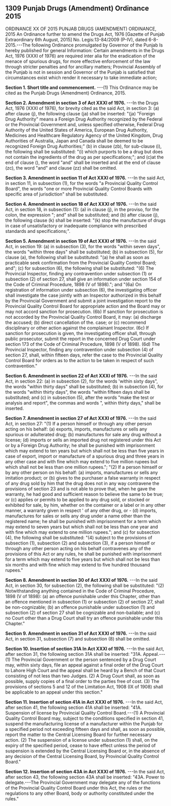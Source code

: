 ## 1309 Punjab Drugs (Amendment) Ordinance 2015
 
ORDINANCE XX OF 2015
PUNJAB DRUGS (AMENDMENT) ORDINANCE, 2015
An Ordinance further to amend the Drugs Act, 1976
[Gazette of Punjab Extraordinary 6th August, 2015]
No. Legis:13-84/2009 (P-IV), dated 6-8-2015.---The following Ordinance promulgated by Governor of the Punjab Is hereby published for general Information:
Certain amendments in the Drugs Act, 1976 (XXXI of 1976) are required inter alia for the eradication of the menace of spurious drugs, for more effective enforcement of the law through stricter penalties and for ancillary matters;
Provincial Assembly of the Punjab is not in session and Governor of the Punjab is satisfied that circumstances exist which render it necessary to take immediate action;

**Section 1. Short title and commencement.**
---(1) This Ordinance may be cited as the Punjab Drugs (Amendment) Ordinance, 2015.

 

**Section 2. Amendment in section 3 of Act XXXI of 1976.**
---In the Drugs Act, 1976 (XXXI of 1976), for brevity cited as the said Act, in section 3:
   (a) after clause (j), the following clause (ja) shall be inserted:
   "(ja) "Foreign Drug Authority" means a Foreign Drug Authority recognized by the Federal or the Provincial Government and, unless specified otherwise, Federal Drug Authority of the United States of America, European Drug Authority, Medicines and Healthcare Regulatory Agency of the United Kingdom, Drug Authorities of Australia, Japan and Canada shall be deemed to be recognized Foreign Drug Authorities;"
   (b) in clause (zb), for sub-clause (i), the following shall be substituted:
   "(i) which purports to be a drug but does not contain the ingredients of the drug as per specifications;"; and
   (c)at the end of clause (), the word "and" shall be inserted and at the end of clause (zc), the word "and" and clause (zz) shall be omitted.

 

**Section 3. Amendment in section 11 of Act XXXI of 1976.**
---In the said Act, in section 11, in subsection (1), for the words "a Provincial Quality Control Board", the words "one or more Provincial Quality Control Boards with specific area of jurisdiction" shall be substituted.

 

**Section 4. Amendment in section 18 of Act XXXI of 1976.**
---In the said Act, in section 18, in subsection (1):
   (a) in clause (j), in the proviso, for the colon, the expression "; and" shall be substituted; and
   (b) after clause (j), the following clause (k) shall be inserted:
   "(k) stop the manufacture of drugs in case of unsatisfactory or inadequate compliance with prescribed standards and specifications;".

 

**Section 5. Amendment in section 19 of Act XXXI of 1976.**
---In the said Act, in section 19:
   (a) in subsection (3), for the words "within seven days", the words "within three days" shall be substituted;
   (b) in subsection (5), for clause (a), the following shall be substituted:
   "(a) he shall as soon as practicable seek confirmation from the Provincial Quality Control Board; and";
   (c) for subsection (6), the following shall be substituted:
   "(6) The Provincial Inspector, finding any contravention under subsection (1) or subsection (2) of section 27, shall give an information under section 154 of the Code of Criminal Procedure, 1898 (V of 1898)."; and
   "(6a) On registration of information under subsection (6), the investigating officer shall investigate the case jointly with an Inspector authorized in this behalf by the Provincial Government and submit a joint investigation report to the Provincial Quality Control Board for appropriate action and the Board may or may not accord sanction for prosecution.
   (6b) If sanction for prosecution is not accorded by the Provincial Quality Control Board, it may:
   (a) discharge the accused;
   (b) direct cancellation of the. case; or
   (c) recommend disciplinary or other action against the complainant Inspector.
   (6c) If sanction for prosecution is given, the investigating officer shall, through public prosecutor, submit the report in the concerned Drug Court under section 173 of the Code of Criminal Procedure, 1898 (V of 1898).
   (6d) The Provincial Inspector, finding any contravention under subsection (4) of section 27, shall, within fifteen days, refer the case to the Provincial Quality Control Board for orders as to the action to be taken in respect of such contravention."

 

**Section 6. Amendment in section 22 of Act XXXI of 1976.**
---In the said Act, in section 22:
   (a) in subsection (2), for the words 'within sixty days", the words "within thirty days" shall be substituted;
   (b) in subsection (4), for the words "within thirty days", the words "within fifteen days shall be substituted; and
   (c) in subsection (5), after the words "make the test or analysis and report", the commas and words ", within thirty days," shall be inserted.

 

**Section 7. Amendment in section 27 of Act XXXI of 1976.**
---In the said Act, in section 27:
   "(1) If a person himself or through any other person acting on his behalf:
   (a) exports, imports, manufactures or sells any spurious or adulterated drug;
   (b) manufactures for sale any drug without a license;
   (d) imports or sells an imported drug not registered under this Act or by a Foreign Drug Authority;
   he shall be punished with imprisonment which may extend to ten years but which shall not be less than five years in case of export, import or manufacture of a spurious drug and three years in any other case and with fine which may extend to five million rupees but which shall not be less than one million rupees.";
   "(2) If a person himself or by any other person on his behalf:
   (a) imports, manufactures or sells any imitation product; or
   (b) gives to the purchaser a false warranty in respect of any drug sold by him that the drug does not in any way contravene the provisions of section 23 and is not able to prove that, when he gave the warranty, he had good and sufficient reason to believe the same to be true; or
   (c) applies or permits to be applied to any drug sold, or stocked or exhibited for sale, by him, whether on the container or a label or in any other manner, a warranty given in respect ' of any other drug, or -
   (d) imports, manufactures for sales or sells any drug under a name other than the registered name;
   he shall be punished with imprisonment for a term which may extend to seven years but which shall not be less than one year and with fine which may extend to one million rupees."; and
   (c) for subsection (4), the following shall be substituted:
   "(4) subject to the provisions of subsection (1), subsection (2) and subsection (3), if a person himself or through any other person acting on his behalf contravenes any of the provisions of this Act or any rules, he shall be punished with imprisonment for a term which may extend to five years but which shall not be less than six months and with fine which may extend to five hundred thousand rupees."

 

**Section 8. Amendment in section 30 of Act XXXI of 1976.**
---In the said Act, in section 30, for subsection (2), the following shall be substituted:
   "(2) Notwithstanding anything contained in the Code of Criminal Procedure, 1898 (V of 1898):
   (a) an offence punishable under this Chapter, other than an offence mentioned in subsection (1) or subsection (2) of section 27, shall be non-cognizable;
   (b) an offence punishable under subsection (1) and subsection (2) of section 27 shall be cognizable and non-bailable; and
   (c) no Court other than a Drug Court shall try an offence punishable under this Chapter."

 

**Section 9. Amendment in section 31 of Act XXXI of 1976.**
---In the said Act, in section 31, subsection (7) and subsection (8) shall be omitted.

 

**Section 10. Insertion of section 31A In Act XXXI of 1976.**
---In the said Act, after section 31, the following section 31A shall be inserted:
    "31A. Appeal.---(1) The Provincial Government or the person sentenced by a Drug Court may, within sixty days, file an appeal against a final order of the Drug Court to Lahore High Court and the appeal shall be heard by a Bench of that Court consisting of not less than two Judges.
    (2) A Drug Court shall, as soon as possible, supply copies of a final order to the parties free of cost.
    (3) The provisions of sections 5 and 12 of the Limitation Act, 1908 (IX of 1908) shall be applicable to an appeal under this section."

 

**Section 11. Insertion of section 41A in Act XXXI of 1976.**
---In the said Act, after section 41, the following section 41A shall be inserted:
    "41A. Suspension of license by Provincial Quality Control Board.---(1) A Provincial Quality Control Board may, subject to the conditions specified in section 41, suspend the manufacturing license of a manufacturer within the Punjab for a specified period not exceeding fifteen days and shall, as soon as possible, report the matter to the Central Licensing Board for further necessary action.
    (2) The suspension of a license under subsection (1) shall, on the expiry of the specified period, cease to have effect unless the period of suspension is extended by the Central Licensing Board or, in the absence of any decision of the Central Licensing Board, by Provincial Quality Control Board."

 

**Section 12. Insertion of section 43A in Act XXXI of 1976.**
---In the said Act, after section 43, the following section 43A shall be inserted:
    "43A. Power to delegate.---The Provincial Government may delegate any of the functions of the Provincial Quality Control Board under this Act, the rules or the regulations to any other Board, body or authority constituted under the rules."

